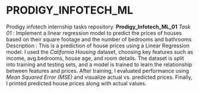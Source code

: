 # PRODIGY_INFOTECH_ML
Prodigy infotech internship tasks repository.
 **Prodigy_Infotech_ML_01**
 *Task 01* : Implement a linear regression model to predict the prices of houses based on their square footage and the number of bedrooms and bathrooms
 Description : This is a prediction of house prices using a Linear Regression model. I used the *California Housing* dataset, choosing key features such as income, avg.bedrooms, house age, and room details. The dataset is split into training and testing sets, and a model is trained to learn the relationship between features and prices. After training, I evaluated performance using *Mean Squared Error (MSE)* and visualize actual vs. predicted prices. Finally, I printed predicted house prices along with actual values.

